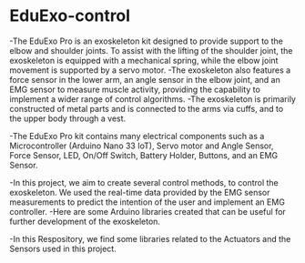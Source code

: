 # EduExo-control

-The EduExo Pro is an exoskeleton kit designed to provide support to the elbow and shoulder joints. To assist with the lifting of the shoulder joint, the exoskeleton is equipped with a mechanical spring, while the elbow joint movement is supported by a servo motor. 
-The exoskeleton also features a force sensor in the lower arm, an angle sensor in the elbow joint, and an EMG sensor to measure muscle activity, providing the capability to implement a wider range of control algorithms. 
-The exoskeleton is primarily constructed of metal parts and is connected to the arms via cuffs, and to the upper body through a vest.

-The EduExo Pro kit contains many electrical components such as a Microcontroller (Arduino Nano 33 IoT), Servo motor and Angle Sensor, Force Sensor, LED, On/Off Switch, Battery Holder, Buttons, and an EMG Sensor.

-In this project, we aim to create several control methods, to control the exoskeleton. We used the real-time data provided by the EMG sensor measurements to predict the intention of the user and implement an EMG controller.
-Here are some Arduino libraries created that can be useful for further development of the exoskeleton.

-In this Respository, we find some libraries related to the Actuators and the Sensors used in this project.